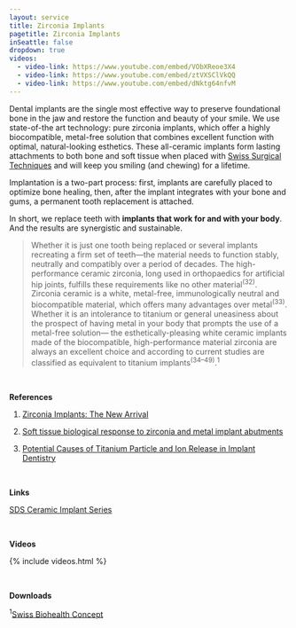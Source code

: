 ```yaml
---
layout: service
title: Zirconia Implants
pagetitle: Zirconia Implants
inSeattle: false
dropdown: true
videos:
  - video-link: https://www.youtube.com/embed/VObXReoe3X4
  - video-link: https://www.youtube.com/embed/ztVXSClVkQQ
  - video-link: https://www.youtube.com/embed/dNktg64nfvM
---
```

Dental implants are the single most effective way to preserve foundational bone in the jaw and restore the function and beauty of your smile. We use state-of-the art technology: pure zirconia implants, which offer a highly biocompatible, metal-free solution that combines excellent function with optimal, natural-looking esthetics. These all-ceramic implants form lasting attachments to both bone and soft tissue when placed with [Swiss Surgical Techniques](../swiss-surgical-technique) and will keep you smiling (and chewing) for a lifetime. 

Implantation is a two-part process: first, implants are carefully placed to optimize bone healing, then, after the implant integrates with your bone and gums, a permanent tooth replacement is attached.   

In short, we replace teeth with __implants that work for and with your body__. And the results are synergistic and sustainable. 


<blockquote class="p-3 service-blockquote">Whether it is just one tooth being replaced or several implants recreating a firm set of teeth—the material needs to function stably, neutrally and compatibly over a period of decades. The high-performance ceramic zirconia, long used in orthopaedics for artificial hip joints, fulfills these requirements like no other material<sup>(32)</sup>. Zirconia ceramic is a white, metal-free, immunologically neutral and biocompatible material, which offers many advantages over metal<sup>(33)</sup>. Whether it is an intolerance to titanium or general uneasiness about the prospect of having metal in your body that prompts the use of a metal-free solution— the esthetically-pleasing white ceramic implants made of the biocompatible, high-performance material zirconia are always an excellent choice and according to current studies are classified as equivalent to titanium implants<sup>(34–49)</sup>.<sup>1</sup></blockquote>

<br>

__References__

1. [Zirconia Implants: The New Arrival](https://drive.google.com/file/d/1jjaqKa8O2HNbQOYS68TuYqYgwzX8quG_/view?usp=sharing)

2. [Soft tissue biological response to zirconia and metal implant abutments](https://pubmed.ncbi.nlm.nih.gov/25290282/) 

3. [Potential Causes of Titanium Particle and Ion Release in Implant Dentistry](https://drive.google.com/file/d/1eIJMmLqfm8isJCOHMQE8k3pKtZogHpp0/view?usp=sharing)


<br>

__Links__

[SDS Ceramic Implant Series](https://www.swissdentalsolutions.com/en/dentists)

<br>

__Videos__

{% include videos.html %}

<br>

__Downloads__

<sup>1</sup>[Swiss Biohealth Concept](https://www.swissdentalsolutions.com/dokumente/2020_Swiss-Biohealth-Concept-letter-us-web.pdf)
